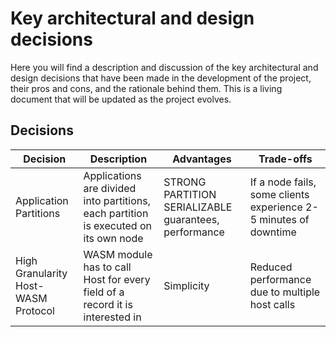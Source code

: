 # Key architectural and design decisions

Here you will find a description and discussion of the key architectural and design decisions that have been made in the development of the project, their pros and cons, and the rationale behind them. This is a living document that will be updated as the project evolves.

## Decisions

| Decision | Description | Advantages | Trade-offs |
| ----------- | ----------- | ----------- | ----------- |
| Application Partitions | Applications are divided into partitions, each partition is executed on its own node | STRONG PARTITION SERIALIZABLE guarantees, performance | If a node fails, some clients experience 2-5 minutes of downtime |
| High Granularity Host-WASM Protocol | WASM module has to call Host for every field of a record it is interested in | Simplicity | Reduced performance due to multiple host calls |
